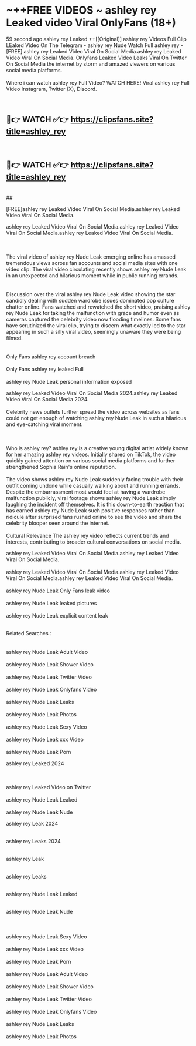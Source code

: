 # ~++FREE VIDEOS ~ ashley rey Leaked video Viral OnlyFans (18+)<br>


59 second ago ashley rey Leaked ++[[Original]] ashley rey Videos Full Clip LEaked Video On The Telegram  - ashley rey Nude  Watch Full ashley rey - [FREE] ashley rey Leaked Video Viral On Social Media.ashley rey Leaked Video Viral On Social Media.   Onlyfans Leaked Video Leaks Viral On Twitter On Social Media the internet by storm and amazed viewers on various social media platforms. <br><br>
Where i can watch ashley rey Full Video? WATCH HERE! Viral ashley rey Full Video Instagram, Twitter (X), Discord. <br>


 <br>

##  🔴👉 WATCH ✅👉  <a href="https://clipsfans.site?title=ashley_rey&ref=git">https://clipsfans.site?title=ashley_rey</a> <br>
  <br>

##  🔴👉 WATCH ✅👉  <a href="https://clipsfans.site?title=ashley_rey&ref=git">https://clipsfans.site?title=ashley_rey</a> <br>
  <br>
  ##



[FREE]ashley rey Leaked Video Viral On Social Media.ashley rey Leaked Video Viral On Social Media. <br>

ashley rey Leaked Video Viral On Social Media.ashley rey Leaked Video Viral On Social Media.ashley rey Leaked Video Viral On Social Media. <br>


  <br>

  <br>
The viral video of ashley rey Nude Leak emerging online has amassed tremendous views across fan accounts and social media sites with one video clip. The viral video circulating recently shows ashley rey Nude Leak in an unexpected and hilarious moment while in public running errands.<br>
<br>


<br>
Discussion over the viral ashley rey Nude Leak video showing the star candidly dealing with sudden wardrobe issues dominated pop culture chatter online. Fans watched and rewatched the short video, praising ashley rey Nude Leak for taking the malfunction with grace and humor even as cameras captured the celebrity video now flooding timelines. Some fans have scrutinized the viral clip, trying to discern what exactly led to the star appearing in such a silly viral video, seemingly unaware they were being filmed.<br>
<br>
<br> 
Only Fans ashley rey account breach<br>
<br>
Only Fans ashley rey leaked Full <br>
<br>
ashley rey Nude Leak personal information exposed<br>

ashley rey Leaked Video Viral On Social Media 2024.ashley rey Leaked Video Viral On Social Media 2024. <br>
<br>
Celebrity news outlets further spread the video across websites as fans could not get enough of watching ashley rey Nude Leak in such a hilarious and eye-catching viral moment.<br>
<br>

<br>
Who is ashley rey? ashley rey is a creative young digital artist widely known for her amazing ashley rey videos. Initially shared on TikTok, the video quickly gained attention on various social media platforms and further strengthened Sophia Rain's online reputation.<br>
<br>
The video shows ashley rey Nude Leak suddenly facing trouble with their outfit coming undone while casually walking about and running errands. Despite the embarrassment most would feel at having a wardrobe malfunction publicly, viral footage shows ashley rey Nude Leak simply laughing the incident off themselves. It is this down-to-earth reaction that has earned ashley rey Nude Leak such positive responses rather than ridicule after surprised fans rushed online to see the video and share the celebrity blooper seen around the internet.<br>
<br>
Cultural Relevance The ashley rey video reflects current trends and interests, contributing to broader cultural conversations on social media.<br>

ashley rey Leaked Video Viral On Social Media.ashley rey Leaked Video Viral On Social Media.<br>
<br>
ashley rey Leaked Video Viral On Social Media.ashley rey Leaked Video Viral On Social Media.ashley rey Leaked Video Viral On Social Media.<br>
<br>
ashley rey Nude Leak Only Fans leak video<br>
<br>
ashley rey Nude Leak leaked pictures<br>
<br>
ashley rey Nude Leak explicit content leak<br>


<br>
Related Searches :<br>
<br>

<br>
ashley rey Nude Leak Adult Video<br>
<br>
ashley rey Nude Leak Shower Video<br>
<br>
ashley rey Nude Leak Twitter Video<br>
<br>
ashley rey Nude Leak Onlyfans Video<br>
<br>
ashley rey Nude Leak Leaks<br>
<br>
ashley rey Nude Leak Photos<br>

<br>
ashley rey Nude Leak Sexy Video<br>
<br>
ashley rey Nude Leak xxx Video<br>
<br>
ashley rey Nude Leak Porn<br>

ashley rey  Leaked 2024 <br> <br>
<br>

ashley rey Leaked Video on Twitter <br>
<br>
ashley rey Nude Leak Leaked<br>
<br>
ashley rey Nude Leak Nude<br>


ashley rey  Leak 2024 <br> <br>



ashley rey  Leaks 2024 <br> <br>



 
ashley rey  Leak<br> <br>



ashley rey  Leaks<br> <br>


ashley rey Nude Leak Leaked<br> <br>

ashley rey Nude Leak Nude<br> <br>
<br> <br>
ashley rey Nude Leak Sexy Video
<br> <br>
ashley rey Nude Leak xxx Video
<br> <br>
ashley rey Nude Leak Porn
<br> <br>
ashley rey Nude Leak Adult Video
<br> <br>
ashley rey Nude Leak Shower Video
<br> <br>
ashley rey Nude Leak Twitter Video
<br> <br>
ashley rey Nude Leak Onlyfans Video
<br> <br>
ashley rey Nude Leak Leaks
<br> <br>
ashley rey Nude Leak Photos






</p>




 



</p>










